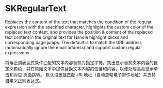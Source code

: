 # SKRegularText

Replaces the content of the text that matches the condition of the regular expression with the specified character, highlights the custom color of the replaced text content, and provides the position & content of the replaced text content in the original text for Handle highlight clicks and corresponding page jumps. The default is to match the URL address (automatically ignore the email address) and support custom regular expressions.


将与正则表达式条件匹配的文本内容替换为指定字符，突出显示替换文本内容的自定义颜色，并在原始文本中提供替换文本内容的位置和内容，以便处理高亮显示单击和对应 页面跳转。 默认设置是匹配URL地址（自动忽略电子邮件地址）并支持自定义正则表达式。
